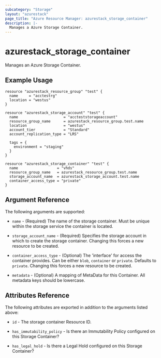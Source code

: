 ```yaml
---
subcategory: "Storage"
layout: "azurestack"
page_title: "Azure Resource Manager: azurestack_storage_container"
description: |-
  Manages a Azure Storage Container.
---
```


# azurestack_storage_container

Manages an Azure Storage Container.

## Example Usage

```hcl
resource "azurestack_resource_group" "test" {
  name     = "acctestrg"
  location = "westus"
}

resource "azurestack_storage_account" "test" {
  name                     = "accteststorageaccount"
  resource_group_name      = azurestack_resource_group.test.name
  location                 = "westus"
  account_tier             = "Standard"
  account_replication_type = "LRS"

  tags = {
    environment = "staging"
  }
}

resource "azurestack_storage_container" "test" {
  name                  = "vhds"
  resource_group_name   = azurestack_resource_group.test.name
  storage_account_name  = azurestack_storage_account.test.name
  container_access_type = "private"
}
```

## Argument Reference

The following arguments are supported:

* `name` - (Required) The name of the storage container. Must be unique within the storage service the container is located.

* `storage_account_name` - (Required) Specifies the storage account in which to create the storage container.
 Changing this forces a new resource to be created.

* `container_access_type` - (Optional) The 'interface' for access the container provides. Can be either `blob`, `container` or `private`. Defaults to `private`. Changing this forces a new resource to be created.

* `metadata` - (Optional) A mapping of MetaData for this Container. All metadata keys should be lowercase.


## Attributes Reference

The following attributes are exported in addition to the arguments listed above:

* `id` - The storage container Resource ID.

* `has_immutability_policy` - Is there an Immutability Policy configured on this Storage Container?

* `has_legal_hold` - Is there a Legal Hold configured on this Storage Container?
